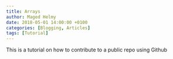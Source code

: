 ```yaml
---
title: Arrays
author: Maged Helmy
date: 2018-05-01 14:00:00 +0100
categories: [Blogging, Articles]
tags: [Tutorial]
---
```


This is a tutorial on how to contribute to a public repo using Github
